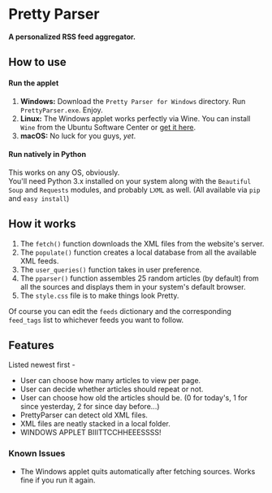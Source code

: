 Pretty Parser
=============

**A personalized RSS feed aggregator.**

## How to use
#### Run the applet
1. **Windows:** Download the `Pretty Parser for Windows` directory. Run `PrettyParser.exe`. Enjoy.
2. **Linux:** The Windows applet works perfectly via Wine. You can install `Wine` from the Ubuntu Software Center or [get it here](https://www.winehq.org/).
3. **macOS:** No luck for you guys, *yet*.

#### Run natively in Python
This works on any OS, obviously.  
You'll need Python 3.x installed on your system along with the `Beautiful Soup` and `Requests` modules, and probably `LXML` as well. (All available via `pip` and `easy install`)

## How it works
1. The `fetch()` function downloads the XML files from the website's server.
2. The `populate()` function creates a local database from all the available XML feeds.
3. The `user_queries()` function takes in user preference.
3. The `pparser()` function assembles 25 random articles (by default) from all the sources and displays them in your system's default browser.
4. The `style.css` file is to make things look Pretty.

Of course you can edit the `feeds` dictionary and the corresponding `feed_tags` list to whichever feeds you want to follow.

## Features
Listed newest first -
* User can choose how many articles to view per page.
* User can decide whether articles should repeat or not.
* User can choose how old the articles should be. (0 for today's, 1 for since yesterday, 2 for since day before...)
* PrettyParser can detect old XML files.
* XML files are neatly stacked in a local folder.
* WINDOWS APPLET BIIITTCCHHEEESSSS!

### Known Issues
* The Windows applet quits automatically after fetching sources. Works fine if you run it again.
